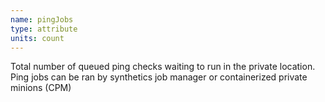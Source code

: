 ```yaml
---
name: pingJobs
type: attribute
units: count
---
```


Total number of queued ping checks waiting to run in the private location. Ping jobs can be ran by synthetics job manager or containerized private minions (CPM)